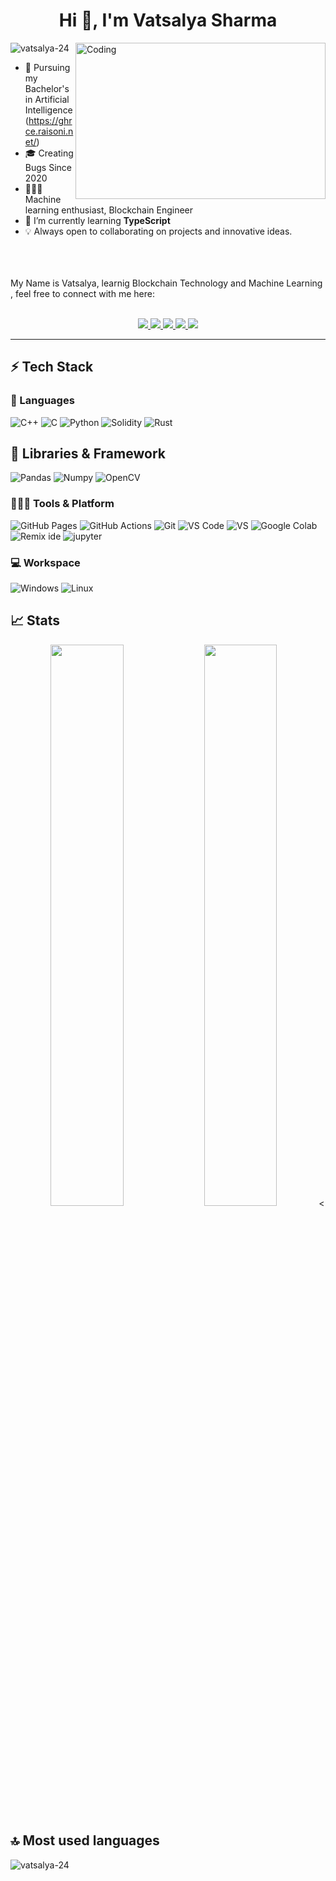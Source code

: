 
<h1 align="center">Hi 👋, I'm Vatsalya Sharma</h1>


<img align="right" alt="Coding" width="400" height="250" src="https://media.giphy.com/media/MFabj1E9mgUsqwVWHu/giphy.gif">

<p align="left"> <img src="https://komarev.com/ghpvc/?username=vatsalya-24&label=Profile%20views&color=0e75b6&style=flat" alt="vatsalya-24" /> </p>

- 📖 Pursuing my Bachelor's in Artificial Intelligence (https://ghrce.raisoni.net/)
- 🎓 Creating Bugs Since 2020
- 🧑🏻‍💻 Machine learning enthusiast, Blockchain Engineer
- 🌱 I’m currently learning **TypeScript**
- 💡 Always open to collaborating on projects and innovative ideas.
</br>
</br>
</br>
<div>
My Name is Vatsalya, learnig Blockchain Technology and Machine Learning , feel free to connect with me here:
</br>
</br>
<p align="center">
	<a href="https://www.linkedin.com/in/vatsalya-sharma-29819822a/">
		<img src="https://img.shields.io/badge/LinkedIn-0077B5?style=for-the-badge&logo=linkedin&logoColor=white" />
	</a>
	<a href="https://instagram.com/__vatsalya__sharma?igshid=YmMyMTA2M2Y=">
		<img src="https://img.shields.io/badge/Instagram-%23E4405F.svg?style=for-the-badge&logo=Instagram&logoColor=white" />
	</a>
	<a href="https://medium.com/@svatsalya604">
		<img src="https://img.shields.io/badge/Medium-12100E?style=for-the-badge&logo=medium&logoColor=white" />
	</a>
        <a href="https://github.com/vatsalya-24">
		<img src="https://img.shields.io/badge/github%20actions-%232671E5.svg?style=for-the-badge&logo=githubactions&logoColor=white" />
	</a>
        <a href="mailto:vatsalyasharma24@gmail.com">
		<img src="https://img.shields.io/badge/Gmail-D14836?style=for-the-badge&logo=gmail&logoColor=white" />
	</a>
</p>
</div>


---
## ⚡ Tech Stack

### 🚀 Languages
![C++](https://img.shields.io/badge/C%2B%2B-00599C?style=for-the-badge&logo=c%2B%2B&logoColor=white)
![C](https://img.shields.io/badge/C-00599C?style=for-the-badge&logo=c&logoColor=white)
![Python](https://img.shields.io/badge/Python-FFD43B?style=for-the-badge&logo=python&logoColor=306998)
![Solidity](https://img.shields.io/badge/Solidity-363636?style=for-the-badge&logo=solidity&logoColor=white)
![Rust](https://img.shields.io/badge/Rust-000000?style=for-the-badge&logo=rust&logoColor=white)

## 🧩 Libraries & Framework

![Pandas](https://img.shields.io/badge/pandas-150458?style=for-the-badge&logo=pandas&logoColor=white)
![Numpy](https://img.shields.io/badge/NumPy-013243?style=for-the-badge&logo=numpy&logoColor=white)
![OpenCV](https://img.shields.io/badge/OpenCV-27338e?style=for-the-badge&logo=OpenCV&logoColor=white)

### 🧑🏻‍💻 Tools & Platform

![GitHub Pages](https://img.shields.io/badge/GitHub_Pages-100000?style=for-the-badge&logo=github&logoColor=white)
![GitHub Actions](https://img.shields.io/badge/GitHub_Actions-2088FF?style=for-the-badge&logo=github-actions&logoColor=white)
![Git](https://img.shields.io/badge/Git-F05032?style=for-the-badge&logo=git&logoColor=white)
![VS Code](https://img.shields.io/badge/Visual_Studio_Code-0078D4?style=for-the-badge&logo=visual%20studio%20code&logoColor=white)
![VS](https://img.shields.io/badge/Visual_Studio-5C2D91?style=for-the-badge&logo=visual%20studio&logoColor=white)
![Google Colab](https://img.shields.io/badge/Colab-F9AB00?style=for-the-badge&logo=googlecolab&color=525252)
![Remix ide](https://img.shields.io/badge/Remix%20IDE-464647?style=for-the-badge&logo=remix&logoColor=white)
![jupyter](https://img.shields.io/badge/Jupyter-F37626?style=for-the-badge&logo=jupyter&logoColor=white)

### 💻 Workspace

![Windows](https://img.shields.io/badge/Windows-0078D6?style=for-the-badge&logo=windows&logoColor=white)
![Linux](https://img.shields.io/badge/Linux-FCC624?style=for-the-badge&logo=linux&logoColor=black)

## 📈 Stats
<p align="center">
  <img width="48%" src="https://github-readme-stats.vercel.app/api?username=vatsalya-24&theme=radical&show_icons=true" />
  <img width="48%" src="https://github-readme-streak-stats.herokuapp.com/?user=vatsalya-24&hide_border=true&theme=radical" />
<

## 🔝 Most used languages
    
<p><img align="left" src="https://github-readme-stats.vercel.app/api/top-langs?username=vatsalya-24&show_icons=true&locale=en&layout=compact" alt="vatsalya-24" /></p>



